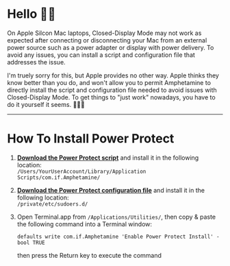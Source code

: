 # Hello 👋🏼

On Apple Silcon Mac laptops, Closed-Display Mode may not work as expected after connecting or disconnecting your Mac from an external power source such as a power adapter or display with power delivery. To avoid any issues, you can install a script and configuration file that addresses the issue. 

I'm truely sorry for this, but Apple provides no other way. Apple thinks they know better than you do, and won't allow you to permit Amphetamine to directly install the script and configuration file needed to avoid issues with Closed-Display Mode. To get things to "just work" nowadays, you have to do it yourself it seems. 🔨💪🏼

---

# How To Install Power Protect

1. <b>[Download the Power Protect script](https://raw.githubusercontent.com/x74353/Amphetamine/master/Files/PowerProtect_Script.zip)</b> and install it in the following location:<BR>
    ```/Users/YourUserAccount/Library/Application Scripts/com.if.Amphetamine/```

2. <b>[Download the Power Protect configuration file](https://raw.githubusercontent.com/x74353/Amphetamine/master/Files/PowerProtect_Configuration.zip)</b> and install it in the following location:<BR>
    ```/private/etc/sudoers.d/```

3. Open Terminal.app from ```/Applications/Utilities/```, then copy & paste the following command into a Terminal window:<BR>

    ```defaults write com.if.Amphetamine 'Enable Power Protect Install' -bool TRUE```

   then press the Return key to execute the command



